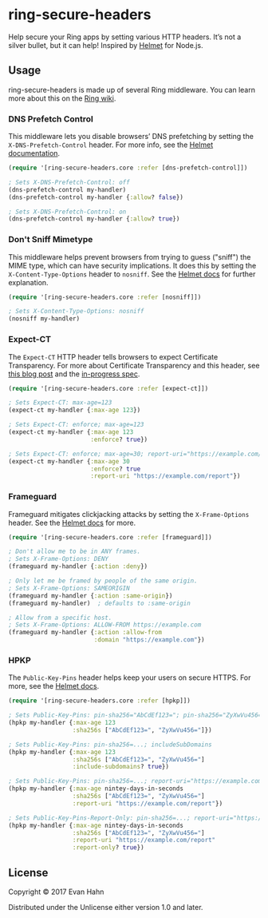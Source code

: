 # ring-secure-headers

Help secure your Ring apps by setting various HTTP headers. It’s not a silver bullet, but it can help! Inspired by [Helmet](https://helmetjs.github.io/) for Node.js.

## Usage

ring-secure-headers is made up of several Ring middleware. You can learn more about this on the [Ring wiki](https://github.com/ring-clojure/ring/wiki/Concepts#middleware).

### DNS Prefetch Control

This middleware lets you disable browsers’ DNS prefetching by setting the `X-DNS-Prefetch-Control` header. For more info, see the [Helmet documentation](https://helmetjs.github.io/docs/dns-prefetch-control/).

```clojure
(require '[ring-secure-headers.core :refer [dns-prefetch-control]])

; Sets X-DNS-Prefetch-Control: off
(dns-prefetch-control my-handler)
(dns-prefetch-control my-handler {:allow? false})

; Sets X-DNS-Prefetch-Control: on
(dns-prefetch-control my-handler {:allow? true})
```

### Don't Sniff Mimetype

This middleware helps prevent browsers from trying to guess ("sniff") the MIME type, which can have security implications. It does this by setting the `X-Content-Type-Options` header to `nosniff`. See the [Helmet docs](https://helmetjs.github.io/docs/dont-sniff-mimetype/) for further explanation.

```clojure
(require '[ring-secure-headers.core :refer [nosniff]])

; Sets X-Content-Type-Options: nosniff
(nosniff my-handler)
```

### Expect-CT

The `Expect-CT` HTTP header tells browsers to expect Certificate Transparency. For more about Certificate Transparency and this header, see [this blog post](https://scotthelme.co.uk/a-new-security-header-expect-ct/) and the [in-progress spec](https://datatracker.ietf.org/doc/draft-stark-expect-ct).

```clojure
(require '[ring-secure-headers.core :refer [expect-ct]])

; Sets Expect-CT: max-age=123
(expect-ct my-handler {:max-age 123})

; Sets Expect-CT: enforce; max-age=123
(expect-ct my-handler {:max-age 123
                       :enforce? true})

; Sets Expect-CT: enforce; max-age=30; report-uri="https://example.com/report"
(expect-ct my-handler {:max-age 30
                       :enforce? true
                       :report-uri "https://example.com/report"})
```

### Frameguard

Frameguard mitigates clickjacking attacks by setting the `X-Frame-Options` header. See the [Helmet docs](https://helmetjs.github.io/docs/frameguard/) for more.

```clojure
(require '[ring-secure-headers.core :refer [frameguard]])

; Don't allow me to be in ANY frames.
; Sets X-Frame-Options: DENY
(frameguard my-handler {:action :deny})

; Only let me be framed by people of the same origin.
; Sets X-Frame-Options: SAMEORIGIN
(frameguard my-handler {:action :same-origin})
(frameguard my-handler)  ; defaults to :same-origin

; Allow from a specific host.
; Sets X-Frame-Options: ALLOW-FROM https://example.com
(frameguard my-handler {:action :allow-from
                        :domain "https://example.com"})
```

### HPKP

The `Public-Key-Pins` header helps keep your users on secure HTTPS. For more, see the [Helmet docs](https://helmetjs.github.io/docs/hpkp/).

```clojure
(require '[ring-secure-headers.core :refer [hpkp]])

; Sets Public-Key-Pins: pin-sha256="AbCdEf123="; pin-sha256="ZyXwVu456="; max-age: 123
(hpkp my-handler {:max-age 123
                  :sha256s ["AbCdEf123=", "ZyXwVu456="]})

; Sets Public-Key-Pins: pin-sha256=...; includeSubDomains
(hpkp my-handler {:max-age 123
                  :sha256s ["AbCdEf123=", "ZyXwVu456="]
                  :include-subdomains? true})

; Sets Public-Key-Pins: pin-sha256=...; report-uri="https://example.com/report"
(hpkp my-handler {:max-age nintey-days-in-seconds
                  :sha256s ["AbCdEf123=", "ZyXwVu456="]
                  :report-uri "https://example.com/report"})

; Sets Public-Key-Pins-Report-Only: pin-sha256=...; report-uri="https://example.com/report"
(hpkp my-handler {:max-age nintey-days-in-seconds
                  :sha256s ["AbCdEf123=", "ZyXwVu456="]
                  :report-uri "https://example.com/report"
                  :report-only? true})
```



## License

Copyright © 2017 Evan Hahn

Distributed under the Unlicense either version 1.0 and later.
